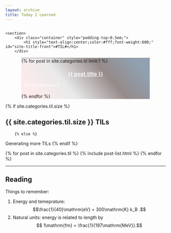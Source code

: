 ```yaml
---
layout: archive
title: Today I Learned
---
```







<div class="front-cover" style="background:url(../images/{{ site.cover_image }}) no-repeat fixed center;background-size:cover;overflow:hidden;">

    <section>
        <div class="container" style="padding-top:0.5em;">
            <h1 style="text-align:center;color:#fff;font-weight:600;" id="site-title-front">#TIL#</h1>
        </div>
<div class="featured" style="border-top:1px solid grey;margin:0 10% 0 10%;">
<div style="background-image:linear-gradient(-130deg, rgba(76, 102, 128, 0.61) 10%, rgba(48, 25, 23, 0.5) 35%, rgba(155, 155, 155, 0.2) 65%, rgba(255, 163, 163, 0.2) 90%);">
{% for post in site.categories.til limit:1 %}
<h3 style="text-align:center;font-size:120%;"><a href="{{ site.url }}{{ post.url }}" style="text-align:center;color:white;font-weight:600;">{{ post.title }}</a></h3>
<p style="text-align:left;color:#fff;font-size:90%;padding-bottom:0.5em;padding-left:2%;padding-right:2%;">{{ post.summary }}</p>
{% endfor %}
</div>
</div>
    </section>

</div>


{% if site.categories.til.size %}
## {{ site.categories.til.size }} TILs
		{% else %}
Generating more TILs
		{% endif %}

<div class="tiles">
{% for post in site.categories.til %}
	{% include post-list.html %}
{% endfor %}
</div><!-- /.tiles -->


-----

## Reading


Things to remember:

1. Energy and temeprature: $$\frac{1}{40}\mathrm{eV} = 300\mathrm{K} k_B .$$
2. Natural units: energy is related to length by $$ 1\mathrm{fm} = \frac{1}{197\mathrm{MeV}}.$$
